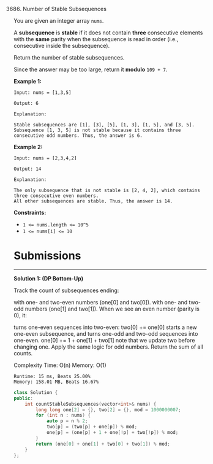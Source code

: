 3686. Number of Stable Subsequences

You are given an integer array `nums`.

A **subsequence** is **stable** if it does not contain **three** consecutive elements with the **same** parity when the subsequence is read in order (i.e., consecutive inside the subsequence).

Return the number of stable subsequences.

Since the answer may be too large, return it **modulo** `109 + 7`.

 

**Example 1:**
```
Input: nums = [1,3,5]

Output: 6

Explanation:

Stable subsequences are [1], [3], [5], [1, 3], [1, 5], and [3, 5].
Subsequence [1, 3, 5] is not stable because it contains three consecutive odd numbers. Thus, the answer is 6.
```

**Example 2:**
```
Input: nums = [2,3,4,2]

Output: 14

Explanation:

The only subsequence that is not stable is [2, 4, 2], which contains three consecutive even numbers.
All other subsequences are stable. Thus, the answer is 14.
```

**Constraints:**

* `1 <= nums.length <= 10^5`
* `1 <= nums[i] <= 10`

# Submissions
---
**Solution 1: (DP Bottom-Up)**

Track the count of subsequences ending:

with one- and two-even numbers (one[0] and two[0]).
with one- and two-odd numbers (one[1] and two[1]).
When we see an even number (parity is 0), it:

turns one-even sequences into two-even:
two[0] += one[0]
starts a new one-even subsequence, and turns one-odd and two-odd sequences into one-even.
one[0] += 1 + one[1] + two[1]
note that we update two before changing one.
Apply the same logic for odd numbers. Return the sum of all counts.

Complexity
Time: O(n)
Memory: O(1)

```
Runtime: 15 ms, Beats 25.00%
Memory: 158.01 MB, Beats 16.67%
```
```c++
class Solution {
public:
    int countStableSubsequences(vector<int>& nums) {
        long long one[2] = {}, two[2] = {}, mod = 1000000007;
        for (int n : nums) {
            auto p = n % 2;
            two[p] = (two[p] + one[p]) % mod;
            one[p] = (one[p] + 1 + one[!p] + two[!p]) % mod;
        }
        return (one[0] + one[1] + two[0] + two[1]) % mod;
    }
};
```
